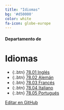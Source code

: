 ```yaml
---
title: "Idiomas"
bg: '#d50000'
color: white
fa-icon: globe-europe
---
```

#### Departamento de
# Idiomas

<!---
No poner los links de t.joinchat directamente,
usar https://www.protectyourlinks.com/ para obtener
un link corto protegido por captcha
-->

*  {:.btn} <i class="fas fa-dice-one"></i> [78.01 Inglés](https://www.proyl.com/f8HJWl3x8)
*  {:.btn} <i class="fas fa-dice-two"></i> [78.02 Alemán](https://www.proyl.com/ucQkQ436H)
*  {:.btn} <i class="fas fa-dice-three"></i> [78.03 Francés](https://www.proyl.com/3H6nkqQ4Y)
*  {:.btn} <i class="fas fa-dice-four"></i> [78.04 Italiano](https://www.proyl.com/V97rjBl0B)
*  {:.btn} <i class="fas fa-dice-five"></i> [78.05 Portugués](https://www.proyl.com/G6est3OS6)



<span class="editongithub">
	<a href="{{site.github.repository_url}}/blob/master/{{page.path}}">
		<i class="fas fa-pen"></i> Editar en GitHub
	</a>
</span>

